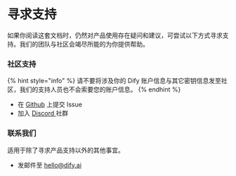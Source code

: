 # 寻求支持

如果你阅读这套文档时，仍然对产品使用存在疑问和建议，可尝试以下方式寻求支持。我们的团队与社区会竭尽所能的为你提供帮助。

### 社区支持

{% hint style="info" %}
请不要将涉及你的 Dify 账户信息与其它密钥信息发至社区，我们的支持人员也不会索要您的账户信息。
{% endhint %}

* 在 [Github](https://github.com/langgenius/dify) 上提交 Issue
* 加入 [Discord ](https://discord.gg/8Tpq4AcN9c)社群

### 联系我们

适用于除了寻求产品支持以外的其他事宜。

* 发邮件至 [hello@dify.ai](mailto:hello@dify.ai)
